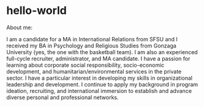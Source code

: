 # hello-world

About me:

I am a candidate for a MA in International Relations from SFSU and I received my BA in Psychology and Religious Studies from Gonzaga University (yes, the one with the basketball team). I am also an experienced full-cycle recruiter, administrator, and MA candidate. I have a passion for learning about corporate social responsibility, socio-economic development, and humanitarian/environmental services in the private sector. I have a particular interest in developing my skills in organizational leadership and development. I continue to apply my background in program ideation, recruiting, and international immersion to establish and advance diverse personal and professional networks.
